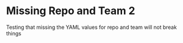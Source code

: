 <!--
author: philip-gai
category: announcements
-->

# Missing Repo and Team 2

Testing that missing the YAML values for repo and team will not break things
